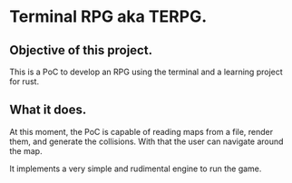 # Terminal RPG aka TERPG.
## Objective of this project.
This is a PoC to develop an RPG using
the terminal and a learning project for
rust.

## What it does.
At this moment, the PoC is capable of reading maps from
a file, render them, and generate the collisions.
With that the user can navigate around the map.

It implements a very simple and rudimental engine to run
the game.
